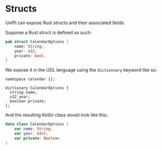 # Structs
Uniffi can expose Rust structs and their associated fields.

Suppose a Rust struct is defined as such:
```rust
pub struct CalendarOptions {
    name: String,
    year: u32,
    private: bool,
}
```
We expose it in the UDL language using the `dictionnary` keyword like so:
```uniffi-udl
namespace calendar {};

dictionary CalendarOptions {
  string name;
  u32 year;
  boolean private;
};
```

And the resulting Kotlin class would look like this:
```kotlin
data class CalendarOptions (
    var name: String, 
    var year: UInt, 
    var private: Boolean
)
```
